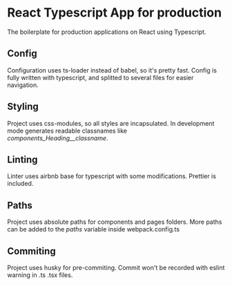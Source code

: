 # React Typescript App for production

The boilerplate for production applications on React using Typescript.

## Config

Configuration uses ts-loader instead of babel, so it's pretty fast. Config is fully written with typescript, and splitted to several files for easier navigation.

## Styling

Project uses css-modules, so all styles are incapsulated. In development mode generates readable classnames like *components_Heading__classname*.

##  Linting

Linter uses airbnb base for typescript with some modifications. Prettier is included.

## Paths

Project uses absolute paths for components and pages folders. More paths can be added to the *paths* variable inside webpack.config.ts

## Commiting

Project uses husky for pre-commiting. Commit won't be recorded with eslint warning in .ts .tsx files. 
